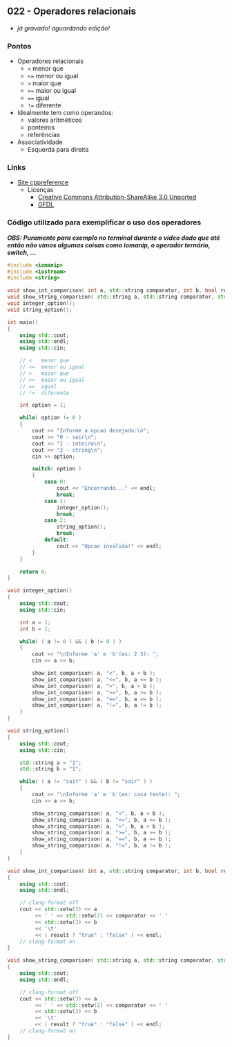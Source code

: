 ## 022 - Operadores relacionais

- *já gravado! aguardando edição!*

### Pontos
- Operadores relacionais
  - `<`   menor que
  - `<=`  menor ou igual
  - `>`   maior que
  - `>=`  maior ou igual
  - `==`  igual
  - `!=`  diferente
- Idealmente tem como operandos:
  - valores aritméticos
  - ponteiros
  - referências
- Associatividade
  - Esquerda para direita

### Links
- [Site cppreference](cppreference.com)
  - Licenças
     - [Creative Commons Attribution-ShareAlike 3.0 Unported](https://creativecommons.org/licenses/by-sa/3.0/)
     - [GFDL](http://en.cppreference.com/w/Cppreference:Copyright/GDFL)

### Código utilizado para exemplificar o uso dos operadores
***OBS: Puramente para exemplo no terminal durante o vídeo dado que até então não vimos algumas coisas como iomanip, o operador ternário, switch, ...***

```cpp
#include <iomanip>
#include <iostream>
#include <string>

void show_int_comparison( int a, std::string comparator, int b, bool result );
void show_string_comparison( std::string a, std::string comparator, std::string b, bool result );
void integer_option();
void string_option();

int main()
{
    using std::cout;
    using std::endl;
    using std::cin;

    // <   menor que
    // <=  menor ou igual
    // >   maior que
    // >=  maior ou igual
    // ==  igual
    // !=  diferente

    int option = 1;

    while( option != 0 )
    {
        cout << "Informe a opcao desejada:\n";
        cout << "0 - sair\n";
        cout << "1 - inteiro\n";
        cout << "2 - string\n";
        cin >> option;

        switch( option )
        {
            case 0:
                cout << "Encerrando..." << endl;
                break;
            case 1:
                integer_option();
                break;
            case 2:
                string_option();
                break;
            default:
                cout << "Opcao invalida!" << endl;
        }
    }

    return 0;
}

void integer_option()
{
    using std::cout;
    using std::cin;

    int a = 1;
    int b = 1;

    while( ( a != 0 ) && ( b != 0 ) )
    {
        cout << "\nInforme 'a' e 'b'(ex: 2 3): ";
        cin >> a >> b;

        show_int_comparison( a, "<", b, a < b );
        show_int_comparison( a, "<=", b, a <= b );
        show_int_comparison( a, ">", b, a > b );
        show_int_comparison( a, ">=", b, a >= b );
        show_int_comparison( a, "==", b, a == b );
        show_int_comparison( a, "!=", b, a != b );
    }
}

void string_option()
{
    using std::cout;
    using std::cin;

    std::string a = "1";
    std::string b = "1";

    while( ( a != "sair" ) && ( b != "sair" ) )
    {
        cout << "\nInforme 'a' e 'b'(ex: casa teste): ";
        cin >> a >> b;

        show_string_comparison( a, "<", b, a < b );
        show_string_comparison( a, "<=", b, a <= b );
        show_string_comparison( a, ">", b, a > b );
        show_string_comparison( a, ">=", b, a >= b );
        show_string_comparison( a, "==", b, a == b );
        show_string_comparison( a, "!=", b, a != b );
    }
}

void show_int_comparison( int a, std::string comparator, int b, bool result )
{
    using std::cout;
    using std::endl;

    // clang-format off
    cout << std::setw(3) << a
         << ' ' << std::setw(2) << comparator << ' '
         << std::setw(3) << b
         << '\t'
         << ( result ? "true" : "false" ) << endl;
    // clang-format on
}

void show_string_comparison( std::string a, std::string comparator, std::string b, bool result )
{
    using std::cout;
    using std::endl;

    // clang-format off
    cout << std::setw(3) << a
         << ' ' << std::setw(2) << comparator << ' '
         << std::setw(3) << b
         << '\t'
         << ( result ? "true" : "false" ) << endl;
    // clang-format on
}

```
